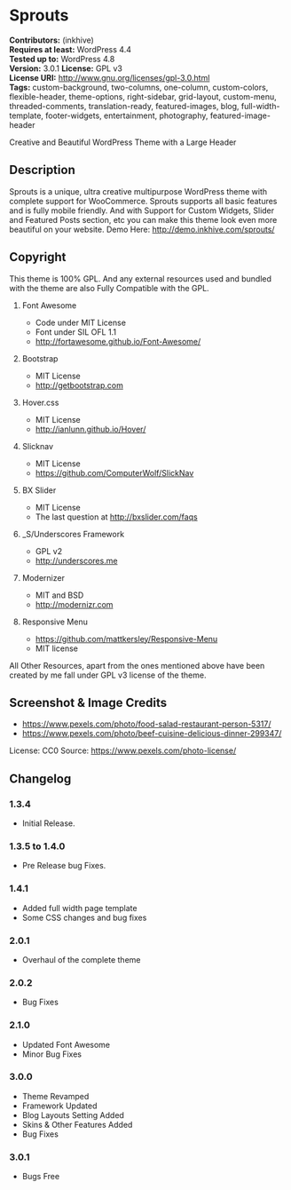 # Sprouts

**Contributors:** (inkhive)  
**Requires at least:** WordPress 4.4  
**Tested up to:** WordPress 4.8  
**Version:** 3.0.1
**License:** GPL v3  
**License URI:** http://www.gnu.org/licenses/gpl-3.0.html  
**Tags:** custom-background, two-columns, one-column, custom-colors, flexible-header, theme-options, right-sidebar, grid-layout, custom-menu, threaded-comments, translation-ready, featured-images, blog, full-width-template, footer-widgets, entertainment, photography, featured-image-header

Creative and Beautiful WordPress Theme with a Large Header

## Description

Sprouts is a unique, ultra creative multipurpose WordPress theme with complete support for WooCommerce. Sprouts supports all basic features and is fully mobile friendly. And with Support for Custom Widgets, Slider and Featured Posts section, etc you can make this theme look even more beautiful on your website. 
Demo Here: http://demo.inkhive.com/sprouts/


## Copyright


This theme is 100% GPL. And any external resources used and bundled with the theme are also Fully Compatible with the GPL.

1. Font Awesome
	- Code under MIT License
	- Font under SIL OFL 1.1 
	- http://fortawesome.github.io/Font-Awesome/
	
2. Bootstrap
	- MIT License
	- http://getbootstrap.com
	
3. Hover.css
	- MIT License
	- http://ianlunn.github.io/Hover/
	
4. Slicknav
	- MIT License
	- https://github.com/ComputerWolf/SlickNav

5. BX Slider
	- MIT License
	- The last question at http://bxslider.com/faqs			
	
7. _S/Underscores Framework
	- GPL v2
	- http://underscores.me

7. Modernizer 			
	- MIT and BSD
	- http://modernizr.com
	
8. Responsive Menu
	- https://github.com/mattkersley/Responsive-Menu
	- MIT license
	
All Other Resources, apart from the ones mentioned above have been created by me fall under GPL v3 license of the theme.	

## Screenshot & Image Credits

* https://www.pexels.com/photo/food-salad-restaurant-person-5317/
* https://www.pexels.com/photo/beef-cuisine-delicious-dinner-299347/

License: CC0
Source: https://www.pexels.com/photo-license/	

## Changelog

### 1.3.4

* Initial Release.
	
### 1.3.5 to 1.4.0

* Pre Release bug Fixes.	
	
### 1.4.1

* Added full width page template
* Some CSS changes and bug fixes
	
### 2.0.1

* Overhaul of the complete theme

### 2.0.2

* Bug Fixes
	
### 2.1.0

* Updated Font Awesome
* Minor Bug Fixes
	
### 3.0.0

* Theme Revamped
* Framework Updated
* Blog Layouts Setting Added
* Skins & Other Features Added
* Bug Fixes

### 3.0.1

* Bugs Free